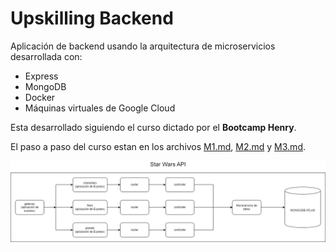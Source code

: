 # Upskilling Backend

Aplicación de backend usando la arquitectura de microservicios desarrollada con:
- Express
- MongoDB
- Docker
- Máquinas virtuales de Google Cloud

Esta desarrollado siguiendo el curso dictado por el **Bootcamp Henry**.

El paso a paso del curso estan en los archivos [M1.md](M1.md), [M2.md](M2.md) y [M3.md](M3.md).

![microservicios](./assets/M2/star_wars_api3.png)